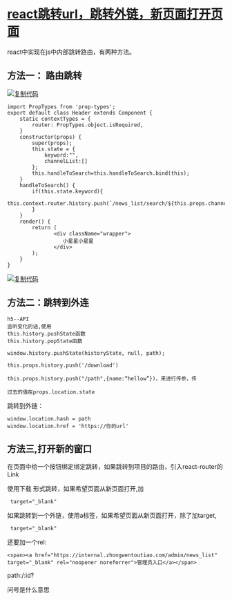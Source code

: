 # [react跳转url，跳转外链，新页面打开页面](https://www.cnblogs.com/beileixinqing/p/9529433.html)

react中实现在js中内部跳转路由，有两种方法。

## 方法一： 路由跳转

[![复制代码](https://common.cnblogs.com/images/copycode.gif)](javascript:void(0);)

```
import PropTypes from 'prop-types';
export default class Header extends Component {
    static contextTypes = {
        router: PropTypes.object.isRequired,
    }
    constructor(props) {
        super(props);
        this.state = {
            keyword:"",
            channelList:[]
        };
        this.handleToSearch=this.handleToSearch.bind(this);
    }
    handleToSearch() {
        if(this.state.keyword){
            this.context.router.history.push(`/news_list/search/${this.props.channelId}/${this.state.keyword}`)
        }
    }
    render() {
        return (
               <div className="wrapper">
                  小星星小星星
               </div>
        );
    }
}
```

[![复制代码](https://common.cnblogs.com/images/copycode.gif)](javascript:void(0);)

## 方法二：跳转到外连

```
h5--API
监听变化的话,使用
this.history.pushState函数
this.history.popState函数

window.history.pushState(historyState, null, path);

this.props.history.push('/download')

this.props.history.push("/path",{name:“hellow”})，来进行传参，传

过去的值在props.location.state
```

跳转到外链：

```
window.location.hash = path
window.location.href = 'https://你的url'
```

 

## 方法三,打开新的窗口

在页面中给一个按钮绑定绑定跳转，如果跳转到项目的路由，引入react-router的Link

使用<Link to="/download">下载</Link> 形式跳转，如果希望页面从新页面打开,加 

```
 target="_blank"
```

如果跳转到一个外链，使用a标签，如果希望页面从新页面打开，除了加target,

```
 target="_blank"
```

还要加一个rel:

```
<span><a href="https://internal.zhongwentoutiao.com/admin/news_list" target="_blank" rel="noopener noreferrer">管理员入口</a></span>
```



path:/:id?

问号是什么意思





